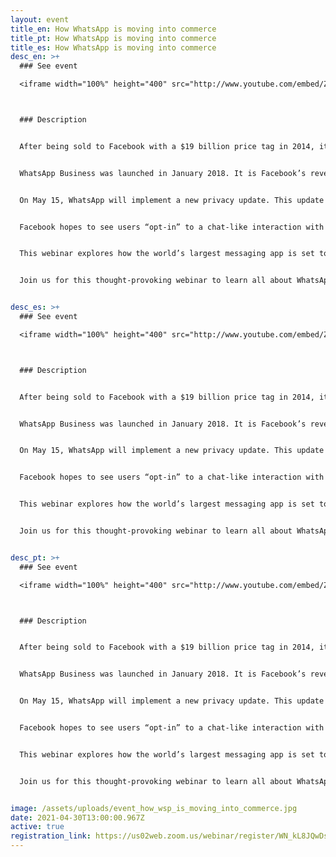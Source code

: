```yaml
---
layout: event
title_en: How WhatsApp is moving into commerce
title_pt: How WhatsApp is moving into commerce
title_es: How WhatsApp is moving into commerce
desc_en: >+
  ### See event

  <iframe width="100%" height="400" src="http://www.youtube.com/embed/ZuwfhWkv6uE" frameborder="0" allowfullscreen></iframe>



  ### Description


  After being sold to Facebook with a $19 billion price tag in 2014, it’s finally time for WhatsApp’s 2 billion users to “pull their weight” when it comes to contributing to Facebook’s ever-growing revenues.


  WhatsApp Business was launched in January 2018. It is Facebook’s revenue-generating enterprise product as well as the first instance of Facebook extracting money directly from WhatsApp. WhatsApp plans to offer more in-app shopping features and hosting services from Facebook to allow smaller companies to upgrade their mobile marketing and e-commerce efforts.


  On May 15, WhatsApp will implement a new privacy update. This update was initially meant to come into effect February 8. Yet a popular outcry, due to concerns around data sharing between Facebook and WhatsApp, led Facebook to push the date to May 15. Facebook has spent the months since the January announcement of the update downplaying the significance of these privacy updates by arguing that its latest changes will affect only communication with business accounts.


  Facebook hopes to see users “opt-in” to a chat-like interaction with businesses. A major push behind these interactions would be the data that Facebook has collected on users through both their Facebook and WhatsApp accounts (metadata) for the past years, unbeknownst to many users, in order to better target them with relevant advertisings that might push them to engage in such exchanges.


  This webinar explores how the world’s largest messaging app is set to generate a new ecosystem based on WhatsApp commerce. The panelists will share their insights about the evolving business model of WhatsApp, followed by a Q&A session.


  Join us for this thought-provoking webinar to learn all about WhatsApp Business and what the implications of this enterprise will be in the future for both business and WhatsApp user’s privacy.


desc_es: >+
  ### See event

  <iframe width="100%" height="400" src="http://www.youtube.com/embed/ZuwfhWkv6uE" frameborder="0" allowfullscreen></iframe>



  ### Description


  After being sold to Facebook with a $19 billion price tag in 2014, it’s finally time for WhatsApp’s 2 billion users to “pull their weight” when it comes to contributing to Facebook’s ever-growing revenues.


  WhatsApp Business was launched in January 2018. It is Facebook’s revenue-generating enterprise product as well as the first instance of Facebook extracting money directly from WhatsApp. WhatsApp plans to offer more in-app shopping features and hosting services from Facebook to allow smaller companies to upgrade their mobile marketing and e-commerce efforts.


  On May 15, WhatsApp will implement a new privacy update. This update was initially meant to come into effect February 8. Yet a popular outcry, due to concerns around data sharing between Facebook and WhatsApp, led Facebook to push the date to May 15. Facebook has spent the months since the January announcement of the update downplaying the significance of these privacy updates by arguing that its latest changes will affect only communication with business accounts.


  Facebook hopes to see users “opt-in” to a chat-like interaction with businesses. A major push behind these interactions would be the data that Facebook has collected on users through both their Facebook and WhatsApp accounts (metadata) for the past years, unbeknownst to many users, in order to better target them with relevant advertisings that might push them to engage in such exchanges.


  This webinar explores how the world’s largest messaging app is set to generate a new ecosystem based on WhatsApp commerce. The panelists will share their insights about the evolving business model of WhatsApp, followed by a Q&A session.


  Join us for this thought-provoking webinar to learn all about WhatsApp Business and what the implications of this enterprise will be in the future for both business and WhatsApp user’s privacy.


desc_pt: >+
  ### See event

  <iframe width="100%" height="400" src="http://www.youtube.com/embed/ZuwfhWkv6uE" frameborder="0" allowfullscreen></iframe>



  ### Description


  After being sold to Facebook with a $19 billion price tag in 2014, it’s finally time for WhatsApp’s 2 billion users to “pull their weight” when it comes to contributing to Facebook’s ever-growing revenues.


  WhatsApp Business was launched in January 2018. It is Facebook’s revenue-generating enterprise product as well as the first instance of Facebook extracting money directly from WhatsApp. WhatsApp plans to offer more in-app shopping features and hosting services from Facebook to allow smaller companies to upgrade their mobile marketing and e-commerce efforts.


  On May 15, WhatsApp will implement a new privacy update. This update was initially meant to come into effect February 8. Yet a popular outcry, due to concerns around data sharing between Facebook and WhatsApp, led Facebook to push the date to May 15. Facebook has spent the months since the January announcement of the update downplaying the significance of these privacy updates by arguing that its latest changes will affect only communication with business accounts.


  Facebook hopes to see users “opt-in” to a chat-like interaction with businesses. A major push behind these interactions would be the data that Facebook has collected on users through both their Facebook and WhatsApp accounts (metadata) for the past years, unbeknownst to many users, in order to better target them with relevant advertisings that might push them to engage in such exchanges.


  This webinar explores how the world’s largest messaging app is set to generate a new ecosystem based on WhatsApp commerce. The panelists will share their insights about the evolving business model of WhatsApp, followed by a Q&A session.


  Join us for this thought-provoking webinar to learn all about WhatsApp Business and what the implications of this enterprise will be in the future for both business and WhatsApp user’s privacy.


image: /assets/uploads/event_how_wsp_is_moving_into_commerce.jpg
date: 2021-04-30T13:00:00.967Z
active: true
registration_link: https://us02web.zoom.us/webinar/register/WN_kL8JQwDsRDKIjvSE7JY39g
---
```

